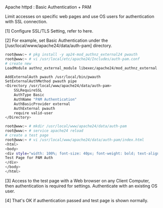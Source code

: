 Apache httpd : Basic Authentication + PAM

Limit accesses on specific web pages and use OS users for authentication with SSL connection.

[1]	Configure SSL/TLS Setting, refer to here.

[2]	For example, set Basic Authentication under the [/usr/local/www/apache24/data/auth-pam] directory.
```sh
root@www:~ # pkg install -y ap24-mod_authnz_external24 pwauth
root@www:~ # vi /usr/local/etc/apache24/Includes/auth-pam.conf
# create new
LoadModule authnz_external_module libexec/apache24/mod_authnz_external.so

AddExternalAuth pwauth /usr/local/bin/pwauth
SetExternalAuthMethod pwauth pipe
<Directory /usr/local/www/apache24/data/auth-pam>
    SSLRequireSSL
    AuthType Basic
    AuthName "PAM Authentication"
    AuthBasicProvider external
    AuthExternal pwauth
    require valid-user
</Directory>

root@www:~ # mkdir /usr/local/www/apache24/data/auth-pam
root@www:~ # service apache24 reload
# create a test page
root@www:~ # vi /usr/local/www/apache24/data/auth-pam/index.html
<html>
<body>
<div style="width: 100%; font-size: 40px; font-weight: bold; text-align: center;">
Test Page for PAM Auth
</div>
</body>
</html>
```
[3]	Access to the test page with a Web browser on any Client Computer, then authentication is required for settings. Authenticate with an existing OS user.

[4]	That's OK if authentication passed and test page is shown normally.

